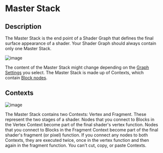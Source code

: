 # Master Stack

## Description

The Master Stack is the end point of a Shader Graph that defines the final surface appearance of a shader. Your Shader Graph should always contain only one Master Stack.

![image](images/MasterStack_Populated.png)

The content of the Master Stack might change depending on the [Graph Settings](Graph-Settings-Tab.md) you select. The Master Stack is made up of Contexts, which contain [Block nodes](Block-Node.md).

## Contexts

![image](images/MasterStack_Empty.png)

The Master Stack contains two Contexts: Vertex and Fragment. These represent the two stages of a shader. Nodes that you connect to Blocks in the Vertex Context become part of the final shader's vertex function. Nodes that you connect to Blocks in the Fragment Context become part of the final shader's fragment (or pixel) function. If you connect any nodes to both Contexts, they are executed twice, once in the vertex function and then again in the fragment function. You can't cut, copy, or paste Contexts.
